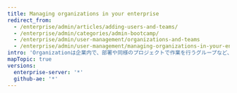 ```yaml
---
title: Managing organizations in your enterprise
redirect_from:
  - /enterprise/admin/articles/adding-users-and-teams/
  - /enterprise/admin/categories/admin-bootcamp/
  - /enterprise/admin/user-management/organizations-and-teams
  - /enterprise/admin/user-management/managing-organizations-in-your-enterprise
intro: 'Organizationは企業内で、部署や同様のプロジェクトで作業を行うグループなど、個別のユーザグループを作成する素晴らしい手段です。 Organizationに属するパブリックリポジトリは他のOrganizationのユーザからもアクセスできますが、プライベートリポジトリはOrganizationのメンバーでなければアクセスできません。'
mapTopic: true
versions:
  enterprise-server: '*'
  github-ae: '*'
---
```


